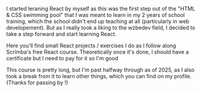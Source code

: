 I started leraning React by myself as this was the first step out of the "HTML & CSS swimming pool" that I was meant to learn in my 2 years of school training, which the school didn't end up teaching at all (particularly in web developement).
But as I really took a liking to the wzbedev field, I decided to take a step forward and start learning React.

Here you'll find small React projects / exercises I do as I follow along Scrimba's free React course. Theoretically once it's done, I should have a certificate but I need to pay for it so I'm good 

This course is pretty long, but I'm past halfway through as of 2025, as I also took a break from it to learn other things, which you can find on my profile.
(Thanks for passing by !)
